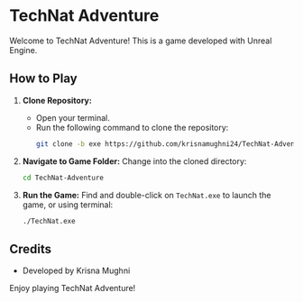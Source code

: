 # TechNat Adventure

Welcome to TechNat Adventure! This is a game developed with Unreal Engine.

## How to Play

1. **Clone Repository:**
   - Open your terminal.
   - Run the following command to clone the repository:
     ```bash
     git clone -b exe https://github.com/krisnamughni24/TechNat-Adventure.git
     ```

2. **Navigate to Game Folder:**
   Change into the cloned directory:
     ```bash
     cd TechNat-Adventure
     ```

3. **Run the Game:**
   Find and double-click on `TechNat.exe` to launch the game, or using terminal:
     ```bash
     ./TechNat.exe
     ```

## Credits

- Developed by Krisna Mughni

Enjoy playing TechNat Adventure!
